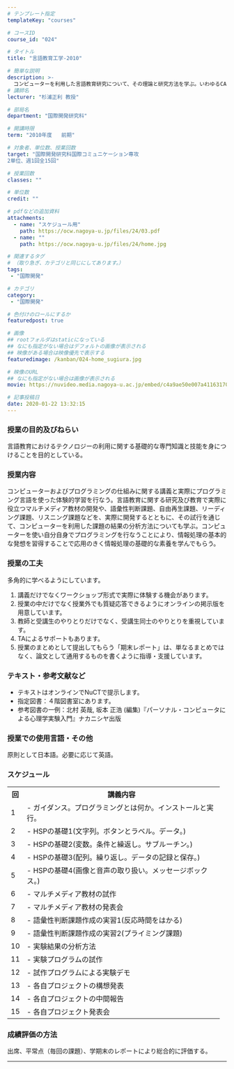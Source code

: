 ```yaml
---
# テンプレート指定
templateKey: "courses"

# コースID
course_id: "024"

# タイトル
title: "言語教育工学-2010"

# 簡単な説明
description: >-
  コンピューターを利用した言語教育研究について、その理論と研究方法を学ぶ。いわゆるCALL教材の開発とコーパスの教育利用の2点をテーマとする。 ....
# 講師名
lecturer: "杉浦正利 教授"

# 部局名
department: "国際開発研究科"

# 開講時限
term: "2010年度	前期"

# 対象者、単位数、授業回数
target: "国際開発研究科国際コミュニケーション専攻
2単位、週1回全15回"

# 授業回数
classes: ""

# 単位数
credit: ""

# pdfなどの追加資料
attachments:
  - name: "スケジュール用" 
    path: https://ocw.nagoya-u.jp/files/24/03.pdf
  - name: "" 
    path: https://ocw.nagoya-u.jp/files/24/home.jpg

# 関連するタグ
# （取り急ぎ、カテゴリと同じにしてあります。）
tags:
 - "国際開発"

# カテゴリ
category:
 - "国際開発"

# 色付けのロールにするか
featuredpost: true

# 画像
## rootフォルダはstaticになっている
## なにも指定がない場合はデフォルトの画像が表示される
## 映像がある場合は映像優先で表示する
featuredimage: /kanban/024-home_sugiura.jpg

# 映像のURL
## なにも指定がない場合は画像が表示される
movie: https://nuvideo.media.nagoya-u.ac.jp/embed/c4a9ae50e007a41163170f0a0e56e585dc89fe50

# 記事投稿日
date: 2020-01-22 13:32:15
---
```


### 授業の目的及びねらい

言語教育におけるテクノロジーの利用に関する基礎的な専門知識と技能を身につけることを目的としている。

### 授業内容

コンピューターおよびプログラミングの仕組みに関する講義と実際にプログラミング言語を使った体験的学習を行なう。言語教育に関する研究及び教育で実際に役立つマルチメディア教材の開発や、語彙性判断課題、自由再生課題、リーディング課題、リスニング課題などを、実際に開発するとともに、その試行を通じて、コンピューターを利用した課題の結果の分析方法についても学ぶ。コンピューターを使い自分自身でプログラミングを行なうことにより、情報処理の基本的な発想を習得することで応用のきく情報処理の基礎的な素養を学んでもらう。


### 授業の工夫

多角的に学べるようにしています。

1. 講義だけでなくワークショップ形式で実際に体験する機会があります。
2. 授業の中だけでなく授業外でも質疑応答できるようにオンラインの掲示版を用意しています。
3. 教師と受講生のやりとりだけでなく、受講生同士のやりとりを重視しています。
4. TAによるサポートもあります。
5. 授業のまとめとして提出してもらう「期末レポート」は、単なるまとめではなく、論文として通用するものを書くように指導・支援しています。





### テキスト・参考文献など

* テキストはオンラインでNuCTで提示します。
* 指定図書：４階図書室にあります。
* 参考図書の一例：北村 英哉, 坂本 正浩 (編集)『パーソナル・コンピュータによる心理学実験入門』ナカニシヤ出版

### 授業での使用言語・その他

原則として日本語。必要に応じて英語。


<h3>スケジュール</h3>

<table class="basic" width="455">
<tr>
<th width="20"class="center">回</th>
<th width="435" class="center">講義内容</th>
</tr>

<tr>
<td>1</td>
<td>
- ガイダンス。プログラミングとは何か。インストールと実行。
</td>
</tr>

<tr>
<td>2</td>
<td>
- HSPの基礎1(文字列。ボタンとラベル。データ。)
</td>
</tr>

<tr>
<td>3</td>
<td>
- HSPの基礎2(変数。条件と繰返し。サブルーチン。)
</td>
</tr>

<tr>
<td>4</td>
<td>
- HSPの基礎3(配列。繰り返し。データの記録と保存。)
</td>
</tr>

<tr>
<td>5</td>
<td>
- HSPの基礎4(画像と音声の取り扱い。メッセージボックス。)
</td>
</tr>

<tr>
<td>6</td>
<td>
- マルチメディア教材の試作
</td>
</tr>

<tr>
<td>7</td>
<td>
- マルチメディア教材の発表会
</td>
</tr>

<tr>
<td>8</td>
<td>
- 語彙性判断課題作成の実習1(反応時間をはかる)
</td>
</tr>

<tr>
<td>9</td>
<td>
- 語彙性判断課題作成の実習2(プライミング課題)
</td>
</tr>

<tr>
<td>10</td>
<td>
- 実験結果の分析方法
</td>
</tr>

<tr>
<td>11</td>
<td>
- 実験プログラムの試作
</td>
</tr>

<tr>
<td>12</td>
<td>
- 試作プログラムによる実験デモ
</td>
</tr>

<tr>
<td>13</td>
<td>
- 各自プロジェクトの構想発表
</td>
</tr>

<tr>
<td>14</td>
<td>
- 各自プロジェクトの中間報告
</td>
</tr>

<tr>
<td>15</td>
<td>
- 各自プロジェクト発表会
</td>
</tr>

</table>








### 成績評価の方法

出席、平常点（毎回の課題）、学期末のレポートにより総合的に評価する。



-----